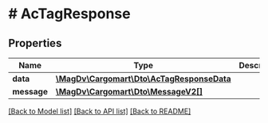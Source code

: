 # # AcTagResponse

## Properties

Name | Type | Description | Notes
------------ | ------------- | ------------- | -------------
**data** | [**\MagDv\Cargomart\Dto\AcTagResponseData**](.md) |  |
**message** | [**\MagDv\Cargomart\Dto\MessageV2[]**](MessageV2.md) |  | [optional]

[[Back to Model list]](../../README.md#models) [[Back to API list]](../../README.md#endpoints) [[Back to README]](../../README.md)
